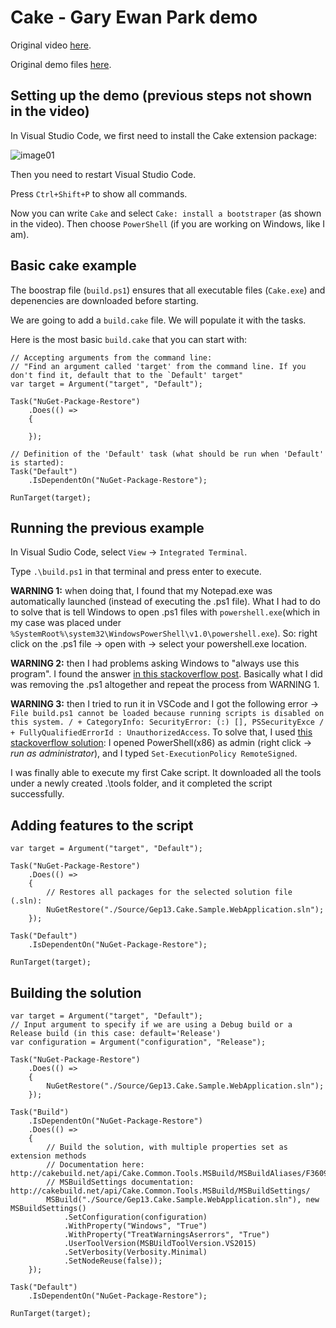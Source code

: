 
# Cake - Gary Ewan Park demo

Original video [here](https://vimeo.com/171704581).

Original demo files [here](https://github.com/gep13/CakeDemos).


## Setting up the demo (previous steps not shown in the video)

In Visual Studio Code, we first need to install the Cake extension package:

![image01](http://i.imgur.com/TYAWPS0.png)

Then you need to restart Visual Studio Code.

Press `Ctrl+Shift+P` to show all commands.

Now you can write `Cake` and select `Cake: install a bootstraper` (as shown in the video). Then choose `PowerShell` (if you are working on Windows, like I am).


## Basic cake example

The boostrap file (`build.ps1`) ensures that all executable files (`Cake.exe`) and depenencies are downloaded before starting.

We are going to add a `build.cake` file. We will populate it with the tasks.

Here is the most basic `build.cake` that you can start with:

    // Accepting arguments from the command line:
    // "Find an argument called 'target' from the command line. If you don't find it, default that to the `Default' target"
    var target = Argument("target", "Default");

    Task("NuGet-Package-Restore")
        .Does(() =>
        {

        });

    // Definition of the 'Default' task (what should be run when 'Default' is started):
    Task("Default")
        .IsDependentOn("NuGet-Package-Restore");

    RunTarget(target);


## Running the previous example

In Visual Sudio Code, select `View` -> `Integrated Terminal`.

Type `.\build.ps1` in that terminal and press enter to execute.

**WARNING 1:** when doing that, I found that my Notepad.exe was automatically launched (instead of executing the .ps1 file). What I had to do to solve that is tell Windows to open .ps1 files with `powershell.exe`(which in my case was placed under `%SystemRoot%\system32\WindowsPowerShell\v1.0\powershell.exe`). So: right click on the .ps1 file -> open with -> select your powershell.exe location.

**WARNING 2:** then I had problems asking Windows to "always use this program". I found the answer [in this stackoverflow post](https://superuser.com/a/835527). Basically what I did was removing the .ps1 altogether and repeat the process from WARNING 1.

**WARNING 3:** then I tried to run it in VSCode and I got the following error -> `File build.ps1 cannot be loaded because running scripts is disabled on this system. / + CategoryInfo: SecurityError: (:) [], PSSecurityExce /  + FullyQualifiedErrorId : UnauthorizedAccess`. To solve that, I used [this stackoverflow solution](http://stackoverflow.com/a/4038991/831138): I opened PowerShell(x86) as admin (right click -> *run as administrator*), and I typed `Set-ExecutionPolicy RemoteSigned`.

I was finally able to execute my first Cake script. It downloaded all the tools under a newly created .\tools folder, and it completed the script successfully.


## Adding features to the script

    var target = Argument("target", "Default");

    Task("NuGet-Package-Restore")
        .Does(() =>
        {
            // Restores all packages for the selected solution file (.sln):        
            NuGetRestore("./Source/Gep13.Cake.Sample.WebApplication.sln");
        });           

    Task("Default")
        .IsDependentOn("NuGet-Package-Restore");

    RunTarget(target);
    
        
## Building the solution

    var target = Argument("target", "Default");
    // Input argument to specify if we are using a Debug build or a Release build (in this case: default='Release')
    var configuration = Argument("configuration", "Release");

    Task("NuGet-Package-Restore")
        .Does(() =>
        {
            NuGetRestore("./Source/Gep13.Cake.Sample.WebApplication.sln");
        });
        
    Task("Build")
        .IsDependentOn("NuGet-Package-Restore")
        .Does(() =>
        {
            // Build the solution, with multiple properties set as extension methods
            // Documentation here: http://cakebuild.net/api/Cake.Common.Tools.MSBuild/MSBuildAliases/F36093FE
            // MSBuildSettings documentation: http://cakebuild.net/api/Cake.Common.Tools.MSBuild/MSBuildSettings/
            MSBuild("./Source/Gep13.Cake.Sample.WebApplication.sln"), new MSBuildSettings()
                .SetConfiguration(configuration)
                .WithProperty("Windows", "True")
                .WithProperty("TreatWarningsAserrors", "True")
                .UserToolVersion(MSBUildToolVersion.VS2015)
                .SetVerbosity(Verbosity.Minimal)
                .SetNodeReuse(false));
        });             

    Task("Default")
        .IsDependentOn("NuGet-Package-Restore");

    RunTarget(target);

